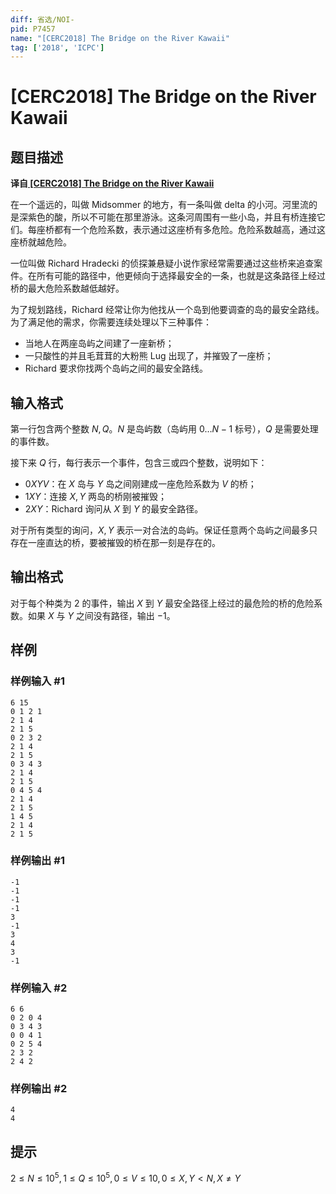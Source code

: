 ```yaml
---
diff: 省选/NOI-
pid: P7457
name: "[CERC2018] The Bridge on the River Kawaii"
tag: ['2018', 'ICPC']
---
```

# [CERC2018] The Bridge on the River Kawaii
## 题目描述

**译自[ [CERC2018]](https://contest.felk.cvut.cz/18cerc/)[ The Bridge on the River Kawaii](https://contest.felk.cvut.cz/18cerc/solved/bridge.pdf)**

在一个遥远的，叫做 Midsommer 的地方，有一条叫做 delta 的小河。河里流的是深紫色的酸，所以不可能在那里游泳。这条河周围有一些小岛，并且有桥连接它们。每座桥都有一个危险系数，表示通过这座桥有多危险。危险系数越高，通过这座桥就越危险。

一位叫做 Richard Hradecki 的侦探兼悬疑小说作家经常需要通过这些桥来追查案件。在所有可能的路径中，他更倾向于选择最安全的一条，也就是这条路径上经过桥的最大危险系数越低越好。

为了规划路线，Richard 经常让你为他找从一个岛到他要调查的岛的最安全路线。为了满足他的需求，你需要连续处理以下三种事件：

- 当地人在两座岛屿之间建了一座新桥；
- 一只酸性的并且毛茸茸的大粉熊 Lug 出现了，并摧毁了一座桥；
- Richard 要求你找两个岛屿之间的最安全路线。
## 输入格式

第一行包含两个整数 $N,Q$。$N$  是岛屿数（岛屿用 $0…N-1$ 标号），$Q$ 是需要处理的事件数。

接下来 $Q$ 行，每行表示一个事件，包含三或四个整数，说明如下：

- $0XYV$：在 $X$ 岛与 $Y$ 岛之间刚建成一座危险系数为 $V$ 的桥；
- $1XY$：连接 $X,Y$ 两岛的桥刚被摧毁；
- $2XY$：Richard 询问从 $X$ 到 $Y$ 的最安全路径。

对于所有类型的询问，$X,Y$ 表示一对合法的岛屿。保证任意两个岛屿之间最多只存在一座直达的桥，要被摧毁的桥在那一刻是存在的。
## 输出格式

对于每个种类为 $2$ 的事件，输出 $X$ 到 $Y$ 最安全路径上经过的最危险的桥的危险系数。如果 $X$ 与 $Y$ 之间没有路径，输出 $-1$。
## 样例

### 样例输入 #1
```
6 15
0 1 2 1
2 1 4
2 1 5
0 2 3 2
2 1 4
2 1 5
0 3 4 3
2 1 4
2 1 5
0 4 5 4
2 1 4
2 1 5
1 4 5
2 1 4
2 1 5
```
### 样例输出 #1
```
-1
-1
-1
-1
3
-1
3
4
3
-1
```
### 样例输入 #2
```
6 6
0 2 0 4
0 3 4 3
0 0 4 1
0 2 5 4
2 3 2
2 4 2
```
### 样例输出 #2
```
4
4
```
## 提示

$2≤N≤10^5,1≤Q≤10^5,0≤V≤10,0≤X,Y<N,X≠Y$
